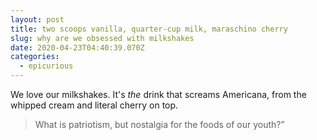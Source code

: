 ```yaml
---
layout: post
title: two scoops vanilla, quarter-cup milk, maraschino cherry
slug: why are we obsessed with milkshakes
date: 2020-04-23T04:40:39.070Z
categories:
  - epicurious
---
```

We love our milkshakes. It's *the* drink that screams Americana, from the whipped cream and literal cherry on top. 

> What is patriotism, but nostalgia for the foods of our youth?”

<!--more-->